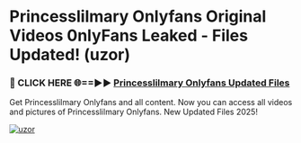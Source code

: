 # Princesslilmary Onlyfans Original Videos 0nlyFans Leaked - Files Updated! (uzor)

<h3>🔴 CLICK HERE 🌐==►► <a href="https://tinyurl.com/ehrbuxhb" rel="nofollow">Princesslilmary Onlyfans Updated Files</a></h3>

Get Princesslilmary Onlyfans and all content. Now you can access all videos and pictures of Princesslilmary Onlyfans. New Updated Files 2025!

[![uzor](https://i.imgur.com/lVYEuWS.gif)](https://tinyurl.com/ehrbuxhb)
